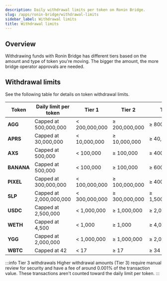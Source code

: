 ```yaml
---
description: Daily withdrawal limits per token on Ronin Bridge.
slug: /apps/ronin-bridge/withdrawal-limits
sidebar_label: Withdrawal limits
title: Withdrawal limits
---
```


## Overview

Withdrawing funds with Ronin Bridge has different tiers based on the amount and type of token you're moving. The bigger the amount, the more bridge operator approvals are needed.

## Withdrawal limits

See the following table for details on token withdrawal limits.

| Token       | Daily limit per token | Tier 1 | Tier 2 | Tier 3 |
| ------ | --------- | ------- | ------------- | ----------- |
| **AGG** | Capped at 500,000,000 | < 200,000,000 | ≥ 200,000,000 | ≥ 800,000,000 |
| **APRS** | Capped at 30,000,000 | < 10,000,000 | ≥ 10,000,000 | ≥ 40,000,000 |
| **AXS** | Capped at 500,000 | < 100,000 | ≥ 100,000 | ≥ 400,000 |
| **BANANA** | Capped at 500,000 | < 100,000 | ≥ 100,000 | ≥ 600,000 |
| **PIXEL** | Capped at 300,000,000 | < 100,000,000 | ≥ 100,000,000 | ≥ 400,000,000 |
| **SLP** | Capped at 2,000,000,000 | < 300,000,000 | ≥ 300,000,000 | ≥ 1,500,000,000 |
| **USDC** | Capped at 2,500,000 | < 1,000,000 | ≥ 1,000,000 | ≥ 2,000,000 |
| **WETH** | Capped at 4,500 | < 1,000 | ≥ 1,000 | ≥ 4,000 |
| **YGG** | Capped at 2,000,000 | < 1,000,000 | ≥ 1,000,000 | ≥ 2,000,000 |
| **WBTC** | Capped at 42 | < 17 | ≥ 17 | ≥ 34 |

:::info Tier 3 withdrawals
Higher withdrawal amounts (Tier 3) require manual review for security and have a fee of around 0.001% of the transaction value. These transactions aren't counted toward the daily limit per token.
:::
